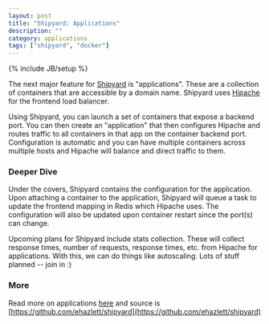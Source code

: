 ```yaml
---
layout: post
title: "Shipyard: Applications"
description: ""
category: applications
tags: ["shipyard", "docker"]
---
```

{% include JB/setup %}

The next major feature for [Shipyard](https://github.com/ehazlett/shipyard) is "applications".  These are a collection of containers that are accessible by a domain name.  Shipyard uses [Hipache](https://github.com/dotcloud/hipache) for the frontend load balancer.

Using Shipyard, you can launch a set of containers that expose a backend port.  You can then create an "application" that then configures Hipache and routes traffic to all containers in that app on the container backend port.  Configuration is automatic and you can have multiple containers across multiple hosts and Hipache will balance and direct traffic to them.

### Deeper Dive
Under the covers, Shipyard contains the configuration for the application.  Upon attaching a container to the application, Shipyard will queue a task to update the frontend mapping in Redis which Hipache uses.  The configuration will also be updated upon container restart since the port(s) can change.

Upcoming plans for Shipyard include stats collection.  These will collect response times, number of requests, response times, etc. from Hipache for applications.  With this, we can do things like autoscaling.  Lots of stuff planned -- join in :)

### More

Read more on applications [here](https://github.com/ehazlett/shipyard/wiki/Applications) and source is [https://github.com/ehazlett/shipyard](https://github.com/ehazlett/shipyard)



